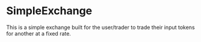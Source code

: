 # SimpleExchange

This is a simple exchange built for the user/trader to trade their input tokens for another at a fixed rate.

